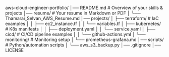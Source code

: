 aws-cloud-engineer-portfolio/
│── README.md                # Overview of your skills & projects
│── resume/                  # Your resume in Markdown or PDF
│   └── Thamarai_Selvan_AWS_Resume.md
│── projects/
│   ├── terraform/            # IaC examples
│   │   ├── ec2_instance.tf
│   │   └── variables.tf
│   ├── kubernetes/           # K8s manifests
│   │   ├── deployment.yaml
│   │   └── service.yaml
│   ├── cicd/                 # CI/CD pipeline examples
│   │   └── github-actions.yml
│   └── monitoring/           # Monitoring setup
│       └── prometheus-grafana.md
│── scripts/                  # Python/automation scripts
│   └── aws_s3_backup.py
│── .gitignore
│── LICENSE 

